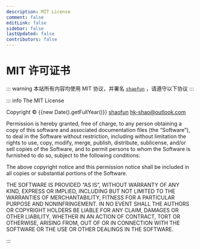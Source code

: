 ```yaml
---
description: MIT License
comment: false
editLink: false
sidebar: false
lastUpdated: false
contributors: false
---
```


# MIT 许可证书
::: warning
本站所有内容均使用 MIT 协议，并署名 [`shaofun`](//shao.fun) ，请遵守以下协议
:::

::: info The MIT License

<div style="font-family: var(--font-family-serif)">

Copyright © {{new Date().getFullYear()}} [shaofun](//shao.fun) <hk-shao@outlook.com>

Permission is hereby granted, free of charge, to any person obtaining a copy of this software and associated documentation files (the “Software”), to deal in the Software without restriction, including without limitation the rights to use, copy, modify, merge, publish, distribute, sublicense, and/or sell copies of the Software, and to permit persons to whom the Software is furnished to do so, subject to the following conditions:

The above copyright notice and this permission notice shall be included in all copies or substantial portions of the Software.

THE SOFTWARE IS PROVIDED “AS IS”, WITHOUT WARRANTY OF ANY KIND, EXPRESS OR IMPLIED, INCLUDING BUT NOT LIMITED TO THE WARRANTIES OF MERCHANTABILITY, FITNESS FOR A PARTICULAR PURPOSE AND NONINFRINGEMENT. IN NO EVENT SHALL THE AUTHORS OR COPYRIGHT HOLDERS BE LIABLE FOR ANY CLAIM, DAMAGES OR OTHER LIABILITY, WHETHER IN AN ACTION OF CONTRACT, TORT OR OTHERWISE, ARISING FROM, OUT OF OR IN CONNECTION WITH THE SOFTWARE OR THE USE OR OTHER DEALINGS IN THE SOFTWARE.

</div>

:::

<style>
.page-meta {
    display: none;
}
</style>